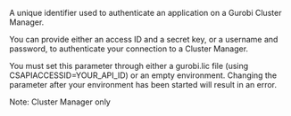 A unique identifier used to authenticate an application on a Gurobi Cluster Manager.

You can provide either an access ID and a secret key, or a username and password, to authenticate your connection to a
Cluster Manager.

You must set this parameter through either a gurobi.lic file (using CSAPIACCESSID=YOUR_API_ID) or an empty environment.
Changing the parameter after your environment has been started will result in an error.

Note: Cluster Manager only